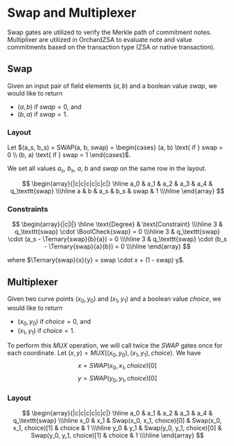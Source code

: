 # Swap and Multiplexer

Swap gates are utilized to verify the Merkle path of commitment notes.
Multiplixer are utilized in OrchardZSA to evaluate note and value commitments
based on the transaction type (ZSA or native transaction).

## Swap

Given an input pair of field elements $(a,b)$ and a boolean value $swap$,
we would like to return
- $(a, b)$ if $swap = 0$, and
- $(b, a)$ if $swap = 1$.

### Layout

Let $(a_s, b_s) = SWAP(a, b, swap) = \begin{cases}
(a, b) \text{ if } swap = 0 \\
(b, a) \text{ if } swap = 1
\end{cases}$.

We set all values $a_s$, $b_s$, $a$, $b$ and $swap$ on the same row in the layout.

$$
\begin{array}{|c|c|c|c|c|c|}
\hline
a_0 & a_1 & a_2 & a_3 &  a_4 & q_\texttt{swap} \\\hline
a   & b   & a_s & b_s & swap & 1               \\\hline
\end{array}
$$

### Constraints

$$
\begin{array}{|c|l|}
\hline
\text{Degree} & \text{Constraint} \\\hline
3 & q_\texttt{swap} \cdot \BoolCheck{swap} = 0 \\\hline
3 & q_\texttt{swap} \cdot (a_s - \Ternary{swap}{b}{a}) = 0 \\\hline
3 & q_\texttt{swap} \cdot (b_s - \Ternary{swap}{a}{b}) = 0 \\\hline
\end{array}
$$

where $\Ternary{swap}{x}{y} = swap \cdot x + (1 - swap) y$.

## Multiplexer

Given two curve points $(x_0, y_0)$ and $(x_1, y_1)$ and a boolean value $choice$,
we would like to return
- $(x_0, y_0)$ if $choice=0$, and
- $(x_1, y_1)$ if $choice=1$.

To perform this $MUX$ operation, we will call twice the $SWAP$ gates once for each coordinate.
Let $(x, y) = MUX((x_0, y_0), (x_1, y_1), choice)$.
We have
$$x=SWAP(x_0, x_1, choice)[0]$$
$$y=SWAP(y_0, y_1, choice)[0]$$

### Layout

$$
\begin{array}{|c|c|c|c|c|c|}
\hline
a_0 & a_1 & a_2                       & a_3                       &  a_4   & q_\texttt{swap} \\\hline
x_0 & x_1 & Swap(x_0, x_1, choice)[0] & Swap(x_0, x_1, choice)[1] & choice & 1               \\\hline
y_0 & y_1 & Swap(y_0, y_1, choice)[0] & Swap(y_0, y_1, choice)[1] & choice & 1               \\\hline
\end{array}
$$
